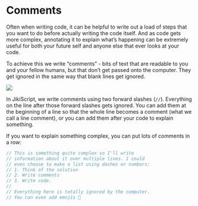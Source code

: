 # Comments

Often when writing code, it can be helpful to write out a load of steps that you want to do before actually writing the code itself. And as code gets more complex, annotating it to explain what’s happening can be extremely useful for both your future self and anyone else that ever looks at your code.

To achieve this we write “comments” - bits of text that are readable to you and your fellow humans, but that don’t get passed onto the computer. They get ignored in the same way that blank lines get ignored.

<img src="https://assets.exercism.org/bootcamp/diagrams/comments.png" class="diagram"/>

In JikiScript, we write comments using two forward slashes (`//`). Everything on the line after those forward slashes gets ignored. You can add them at the beginning of a line so that the whole line becomes a comment (what we call a line comment), or you can add them after your code to explain something.

If you want to explain something complex, you can put lots of comments in a row:

```javascript
// This is something quite complex so I'll write
// information about it over multiple lines. I could
// even choose to make a list using dashes or numbers:
// 1. Think of the solution
// 2. Write comments
// 3. Write code.
//
// Everything here is totally ignored by the computer.
// You can even add emojis 🎉
```
